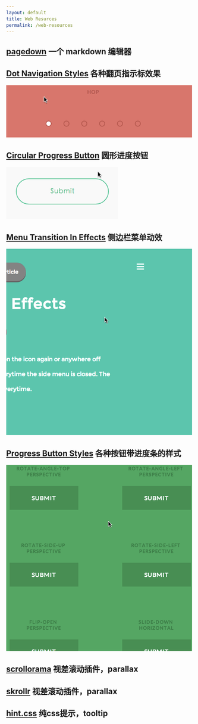 ```yaml
---
layout: default
title: Web Resurces
permalink: /web-resources
---
```


## [pagedown](https://github.com/ujifgc/pagedown) 一个 markdown 编辑器

## [Dot Navigation Styles](http://tympanus.net/Development/DotNavigationStyles/) 各种翻页指示标效果

![Dot Navigation Styles](/img/dot-navigation-styles.gif)

## [Circular Progress Button](http://tympanus.net/Tutorials/CircularProgressButton/) 圆形进度按钮

![Circular Progress Button](/img/circular-progress-button.gif)


## [Menu Transition In Effects](http://www.webdesigncrowd.com/menu-transition-effects/) 侧边栏菜单动效

![Menu Transition In Effects](/img/side-menu-transition.gif)


## [Progress Button Styles](http://tympanus.net/codrops/2013/12/12/progress-button-styles/) 各种按钮带进度条的样式

![Progress Button Styles](/img/progress-button-styles.gif)


## [scrollorama](http://johnpolacek.github.io/scrollorama/)	 视差滚动插件，parallax


## [skrollr](https://github.com/Prinzhorn/skrollr/) 视差滚动插件，parallax


## [hint.css](https://github.com/chinchang/hint.css) 纯css提示，tooltip
